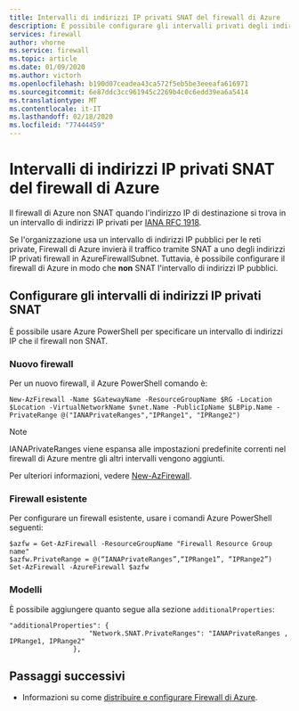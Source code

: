 ```yaml
---
title: Intervalli di indirizzi IP privati SNAT del firewall di Azure
description: È possibile configurare gli intervalli privati degli indirizzi IP in modo che il firewall non SNAT il traffico agli indirizzi IP.
services: firewall
author: vhorne
ms.service: firewall
ms.topic: article
ms.date: 01/09/2020
ms.author: victorh
ms.openlocfilehash: b190d07ceadea43ca572f5eb5be3eeeafa616971
ms.sourcegitcommit: 6e87ddc3cc961945c2269b4c0c6edd39ea6a5414
ms.translationtype: MT
ms.contentlocale: it-IT
ms.lasthandoff: 02/18/2020
ms.locfileid: "77444459"
---
```

# <a name="azure-firewall-snat-private-ip-address-ranges"></a>Intervalli di indirizzi IP privati SNAT del firewall di Azure

Il firewall di Azure non SNAT quando l'indirizzo IP di destinazione si trova in un intervallo di indirizzi IP privati per [IANA RFC 1918](https://tools.ietf.org/html/rfc1918). 

Se l'organizzazione usa un intervallo di indirizzi IP pubblici per le reti private, Firewall di Azure invierà il traffico tramite SNAT a uno degli indirizzi IP privati firewall in AzureFirewallSubnet. Tuttavia, è possibile configurare il firewall di Azure in modo che **non** SNAT l'intervallo di indirizzi IP pubblici.

## <a name="configure-snat-private-ip-address-ranges"></a>Configurare gli intervalli di indirizzi IP privati SNAT

È possibile usare Azure PowerShell per specificare un intervallo di indirizzi IP che il firewall non SNAT.

### <a name="new-firewall"></a>Nuovo firewall

Per un nuovo firewall, il Azure PowerShell comando è:

`New-AzFirewall -Name $GatewayName -ResourceGroupName $RG -Location $Location -VirtualNetworkName $vnet.Name -PublicIpName $LBPip.Name -PrivateRange @("IANAPrivateRanges","IPRange1", "IPRange2")`

> [!NOTE]
> IANAPrivateRanges viene espansa alle impostazioni predefinite correnti nel firewall di Azure mentre gli altri intervalli vengono aggiunti.

Per ulteriori informazioni, vedere [New-AzFirewall](https://docs.microsoft.com/powershell/module/az.network/new-azfirewall?view=azps-3.3.0).

### <a name="existing-firewall"></a>Firewall esistente

Per configurare un firewall esistente, usare i comandi Azure PowerShell seguenti:

```azurepowershell
$azfw = Get-AzFirewall -ResourceGroupName "Firewall Resource Group name"
$azfw.PrivateRange = @(“IANAPrivateRanges”,“IPRange1”, “IPRange2”)
Set-AzFirewall -AzureFirewall $azfw
```

### <a name="templates"></a>Modelli

È possibile aggiungere quanto segue alla sezione `additionalProperties`:

```
"additionalProperties": {
                    "Network.SNAT.PrivateRanges": "IANAPrivateRanges , IPRange1, IPRange2"
                },
```

## <a name="next-steps"></a>Passaggi successivi

- Informazioni su come [distribuire e configurare Firewall di Azure](tutorial-firewall-deploy-portal.md).